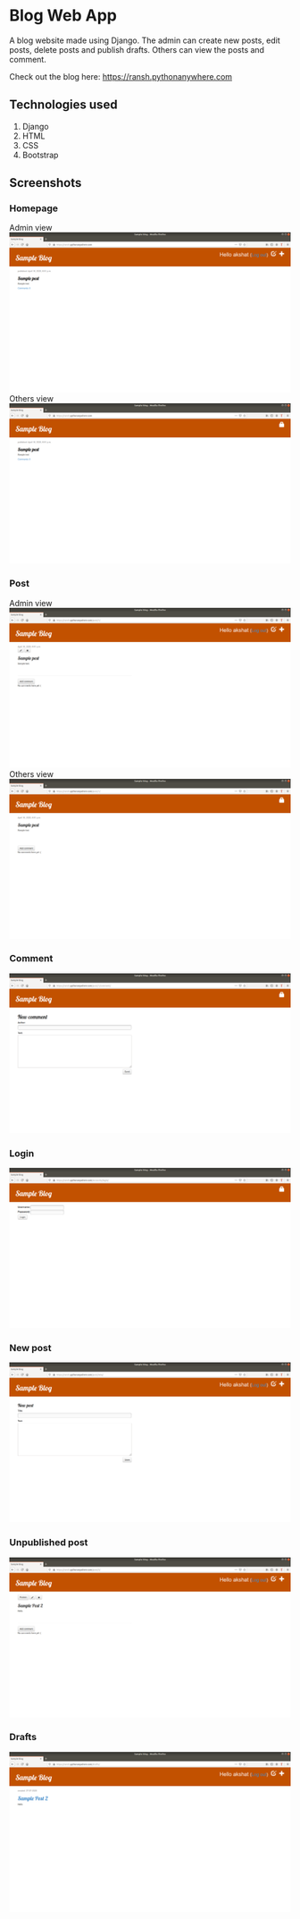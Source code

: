 # Blog Web App
A blog website made using Django. The admin can create new posts, edit posts, delete posts and publish drafts. Others can view the posts and comment.

Check out the blog here: https://ransh.pythonanywhere.com

## Technologies used
1. Django
1. HTML
1. CSS
1. Bootstrap

## Screenshots
### Homepage
Admin view
![home_admin](screenshots/Screenshot%20from%202020-07-27%2017-54-08.png)
Others view
![home_others](screenshots/Screenshot%20from%202020-07-27%2017-51-50.png)
### Post
Admin view
![post_admin](https://github.com/ransh7/my-first-blog/blob/master/screenshots/Screenshot%20from%202020-07-27%2017-54-47.png)
Others view
![post_others](https://github.com/ransh7/my-first-blog/blob/master/screenshots/Screenshot%20from%202020-07-27%2017-52-37.png)
### Comment
![com](https://github.com/ransh7/my-first-blog/blob/master/screenshots/Screenshot%20from%202020-07-27%2017-52-56.png)
### Login
![login](https://github.com/ransh7/my-first-blog/blob/master/screenshots/Screenshot%20from%202020-07-27%2017-53-44.png)
### New post
![newpost](https://github.com/ransh7/my-first-blog/blob/master/screenshots/Screenshot%20from%202020-07-27%2017-55-30.png)
### Unpublished post
![un](https://github.com/ransh7/my-first-blog/blob/master/screenshots/Screenshot%20from%202020-07-27%2017-56-12.png)
### Drafts
![drafts](https://github.com/ransh7/my-first-blog/blob/master/screenshots/Screenshot%20from%202020-07-27%2017-56-24.png)
